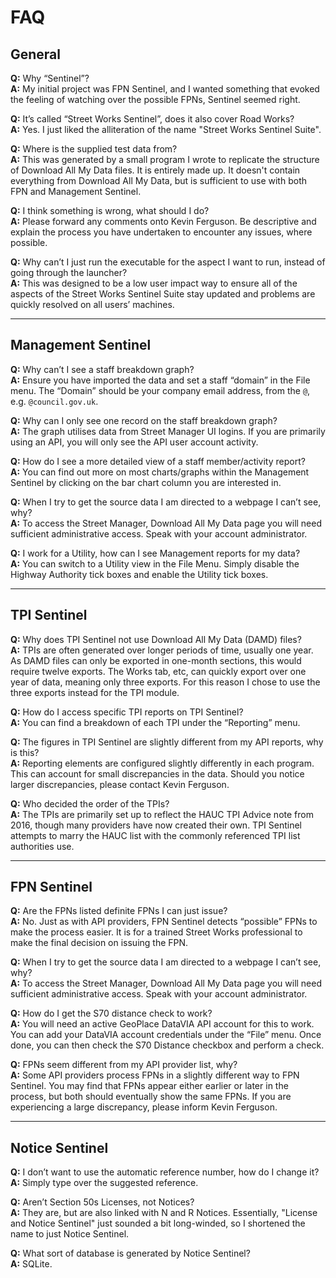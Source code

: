 # FAQ

## General

**Q:** Why “Sentinel”?  
**A:** My initial project was FPN Sentinel, and I wanted something that evoked the feeling of watching over the possible FPNs, Sentinel seemed right.

**Q:** It’s called “Street Works Sentinel”, does it also cover Road Works?  
**A:** Yes. I just liked the alliteration of the name "Street Works Sentinel Suite".

**Q:** Where is the supplied test data from?  
**A:** This was generated by a small program I wrote to replicate the structure of Download All My Data files. It is entirely made up. It doesn't contain everything from Download All My Data, but is sufficient to use with both FPN and Management Sentinel.

**Q:** I think something is wrong, what should I do?  
**A:** Please forward any comments onto Kevin Ferguson. Be descriptive and explain the process you have undertaken to encounter any issues, where possible.

**Q:** Why can’t I just run the executable for the aspect I want to run, instead of going through the launcher?  
**A:** This was designed to be a low user impact way to ensure all of the aspects of the Street Works Sentinel Suite stay updated and problems are quickly resolved on all users’ machines.

---

## Management Sentinel

**Q:** Why can’t I see a staff breakdown graph?  
**A:** Ensure you have imported the data and set a staff “domain” in the File menu. The “Domain” should be your company email address, from the `@`, e.g. `@council.gov.uk`.

**Q:** Why can I only see one record on the staff breakdown graph?  
**A:** The graph utilises data from Street Manager UI logins. If you are primarily using an API, you will only see the API user account activity.

**Q:** How do I see a more detailed view of a staff member/activity report?  
**A:** You can find out more on most charts/graphs within the Management Sentinel by clicking on the bar chart column you are interested in.

**Q:** When I try to get the source data I am directed to a webpage I can’t see, why?  
**A:** To access the Street Manager, Download All My Data page you will need sufficient administrative access. Speak with your account administrator.

**Q:** I work for a Utility, how can I see Management reports for my data?  
**A:** You can switch to a Utility view in the File Menu. Simply disable the Highway Authority tick boxes and enable the Utility tick boxes.

---

## TPI Sentinel

**Q:** Why does TPI Sentinel not use Download All My Data (DAMD) files?  
**A:** TPIs are often generated over longer periods of time, usually one year. As DAMD files can only be exported in one-month sections, this would require twelve exports. The Works tab, etc, can quickly export over one year of data, meaning only three exports. For this reason I chose to use the three exports instead for the TPI module.

**Q:** How do I access specific TPI reports on TPI Sentinel?  
**A:** You can find a breakdown of each TPI under the “Reporting” menu.

**Q:** The figures in TPI Sentinel are slightly different from my API reports, why is this?  
**A:** Reporting elements are configured slightly differently in each program. This can account for small discrepancies in the data. Should you notice larger discrepancies, please contact Kevin Ferguson.

**Q:** Who decided the order of the TPIs?  
**A:** The TPIs are primarily set up to reflect the HAUC TPI Advice note from 2016, though many providers have now created their own. TPI Sentinel attempts to marry the HAUC list with the commonly referenced TPI list authorities use.

---

## FPN Sentinel

**Q:** Are the FPNs listed definite FPNs I can just issue?  
**A:** No. Just as with API providers, FPN Sentinel detects “possible” FPNs to make the process easier. It is for a trained Street Works professional to make the final decision on issuing the FPN.

**Q:** When I try to get the source data I am directed to a webpage I can’t see, why?  
**A:** To access the Street Manager, Download All My Data page you will need sufficient administrative access. Speak with your account administrator.

**Q:** How do I get the S70 distance check to work?  
**A:** You will need an active GeoPlace DataVIA API account for this to work. You can add your DataVIA account credentials under the “File” menu. Once done, you can then check the S70 Distance checkbox and perform a check.

**Q:** FPNs seem different from my API provider list, why?  
**A:** Some API providers process FPNs in a slightly different way to FPN Sentinel. You may find that FPNs appear either earlier or later in the process, but both should eventually show the same FPNs. If you are experiencing a large discrepancy, please inform Kevin Ferguson.

---

## Notice Sentinel

**Q:** I don’t want to use the automatic reference number, how do I change it?  
**A:** Simply type over the suggested reference.

**Q:** Aren’t Section 50s Licenses, not Notices?  
**A:** They are, but are also linked with N and R Notices. Essentially, "License and Notice Sentinel" just sounded a bit long-winded, so I shortened the name to just Notice Sentinel.

**Q:** What sort of database is generated by Notice Sentinel?  
**A:** SQLite.